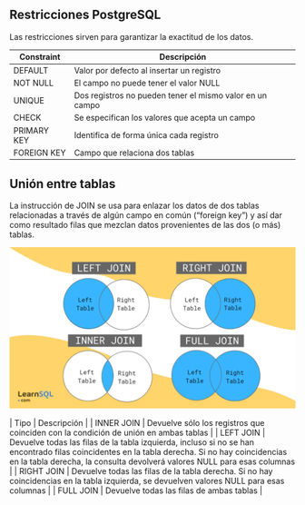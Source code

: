 ## Restricciones PostgreSQL

Las restricciones sirven para garantizar la exactitud de los datos.

| Constraint  | Descripción                                              |
| ----------- | -------------------------------------------------------- |
| DEFAULT     | Valor por defecto al insertar un registro                |
| NOT NULL    | El campo no puede tener el valor NULL                    |
| UNIQUE      | Dos registros no pueden tener el mismo valor en un campo |
| CHECK       | Se especifican los valores que acepta un campo           |
| PRIMARY KEY | Identifica de forma única cada registro                  |
| FOREIGN KEY | Campo que relaciona dos tablas                           |

## Unión entre tablas

La instrucción de JOIN se usa para enlazar los datos de dos tablas relacionadas a través de algún campo en común (“foreign key”) y así dar como resultado filas que mezclan datos provenientes de las dos (o más) tablas.

![alt text](image-9.png)

| Tipo | Descripción |
| INNER JOIN | Devuelve sólo los registros que coinciden con la condición de unión en ambas tablas |
| LEFT JOIN | Devuelve todas las filas de la tabla izquierda, incluso si no se han encontrado filas coincidentes en la tabla derecha. Si no hay coincidencias en la tabla derecha, la consulta devolverá valores NULL para esas columnas |
| RIGHT JOIN | Devuelve todas las filas de la tabla derecha. Si no hay coincidencias en la tabla izquierda, se devuelven valores NULL para esas columnas |
| FULL JOIN | Devuelve todas las filas de ambas tablas |
